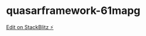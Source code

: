 # quasarframework-61mapg

[Edit on StackBlitz ⚡️](https://stackblitz.com/edit/quasarframework-61mapg)